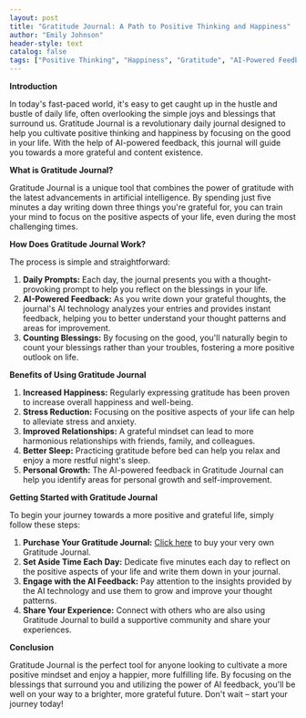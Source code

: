 ```yaml
---
layout: post
title: "Gratitude Journal: A Path to Positive Thinking and Happiness"
author: "Emily Johnson"
header-style: text
catalog: false
tags: ["Positive Thinking", "Happiness", "Gratitude", "AI-Powered Feedback", "Journaling"]
---
```


**Introduction**

In today's fast-paced world, it's easy to get caught up in the hustle and bustle of daily life, often overlooking the simple joys and blessings that surround us. Gratitude Journal is a revolutionary daily journal designed to help you cultivate positive thinking and happiness by focusing on the good in your life. With the help of AI-powered feedback, this journal will guide you towards a more grateful and content existence.

**What is Gratitude Journal?**

Gratitude Journal is a unique tool that combines the power of gratitude with the latest advancements in artificial intelligence. By spending just five minutes a day writing down three things you're grateful for, you can train your mind to focus on the positive aspects of your life, even during the most challenging times.

**How Does Gratitude Journal Work?**

The process is simple and straightforward:

1. **Daily Prompts:** Each day, the journal presents you with a thought-provoking prompt to help you reflect on the blessings in your life.
2. **AI-Powered Feedback:** As you write down your grateful thoughts, the journal's AI technology analyzes your entries and provides instant feedback, helping you to better understand your thought patterns and areas for improvement.
3. **Counting Blessings:** By focusing on the good, you'll naturally begin to count your blessings rather than your troubles, fostering a more positive outlook on life.

**Benefits of Using Gratitude Journal**

1. **Increased Happiness:** Regularly expressing gratitude has been proven to increase overall happiness and well-being.
2. **Stress Reduction:** Focusing on the positive aspects of your life can help to alleviate stress and anxiety.
3. **Improved Relationships:** A grateful mindset can lead to more harmonious relationships with friends, family, and colleagues.
4. **Better Sleep:** Practicing gratitude before bed can help you relax and enjoy a more restful night's sleep.
5. **Personal Growth:** The AI-powered feedback in Gratitude Journal can help you identify areas for personal growth and self-improvement.

**Getting Started with Gratitude Journal**

To begin your journey towards a more positive and grateful life, simply follow these steps:

1. **Purchase Your Gratitude Journal:** [Click here](https://www.example.com) to buy your very own Gratitude Journal.
2. **Set Aside Time Each Day:** Dedicate five minutes each day to reflect on the positive aspects of your life and write them down in your journal.
3. **Engage with the AI Feedback:** Pay attention to the insights provided by the AI technology and use them to grow and improve your thought patterns.
4. **Share Your Experience:** Connect with others who are also using Gratitude Journal to build a supportive community and share your experiences.

**Conclusion**

Gratitude Journal is the perfect tool for anyone looking to cultivate a more positive mindset and enjoy a happier, more fulfilling life. By focusing on the blessings that surround you and utilizing the power of AI feedback, you'll be well on your way to a brighter, more grateful future. Don't wait – start your journey today!
